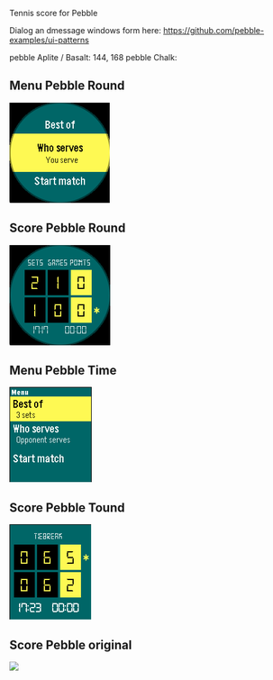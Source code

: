 Tennis score for Pebble

Dialog an dmessage windows form here: https://github.com/pebble-examples/ui-patterns

pebble Aplite / Basalt: 144, 168
pebble Chalk: 

## Menu Pebble Round

![](screenshots/Menu.Chalk.png)

## Score Pebble Round

![](screenshots/Score.Chalk.png)

## Menu Pebble Time

![](screenshots/Menu.Basalt.png)

## Score Pebble Tound

![](screenshots/Score.Basalt.png)

## Score Pebble original

![](screenshots/Menu.Aplite2.png)
